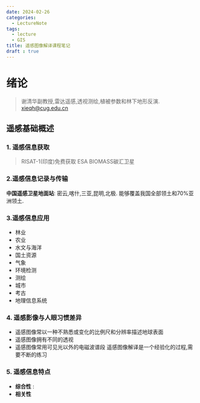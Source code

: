 ```yaml
---
date: 2024-02-26
categories:
  - LectureNote
tags:
  - lecture
  - GIS
title: 遥感图像解译课程笔记
draft : true
---
```

# 绪论
> 谢清华副教授,雷达遥感,透视测绘,植被参数和林下地形反演.
xieqh@cug.edu.cn
## 遥感基础概述
### 1. 遥感信息获取
> RISAT-1(印度)免费获取
> ESA BIOMASS碳汇卫星
### 2.遥感信息记录与传输
**中国遥感卫星地面站**: 密云,喀什,三亚,昆明,北极. 能够覆盖我国全部领土和70%亚洲领土.
### 3.遥感信息应用
- 林业
- 农业
- 水文与海洋
- 国土资源
- 气象
- 环境检测
- 测绘
- 城市
- 考古
- 地理信息系统
### 4. 遥感影像与人眼习惯差异
- 遥感图像常以一种不熟悉或变化的比例尺和分辨率描述地球表面
- 遥感图像拥有不同的透视
- 遥感图像常用可见光以外的电磁波谱段
遥感图像解译是一个经验化的过程,需要不断的练习
### 5. 遥感信息特点
- **综合性** : 
- **相关性**